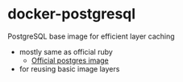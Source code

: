 # docker-postgresql
PostgreSQL base image for efficient layer caching

* mostly same as official ruby
  * [Official postgres image](https://hub.docker.com/_/postgres)
* for reusing basic image layers
